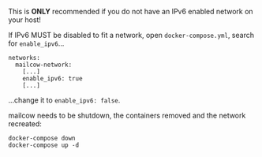 This is **ONLY** recommended if you do not have an IPv6 enabled network on your host!

If IPv6 MUST be disabled to fit a network, open `docker-compose.yml`, search for `enable_ipv6`...


```
networks:
  mailcow-network:
    [...]
    enable_ipv6: true
    [...]
```

...change it to `enable_ipv6: false`.

mailcow needs to be shutdown, the containers removed and the network recreated:

```
docker-compose down
docker-compose up -d
```

